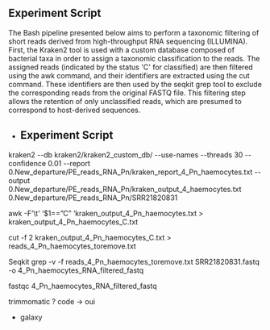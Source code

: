 ## Experiment Script

The Bash pipeline presented below aims to perform a taxonomic filtering of short reads derived from high-throughput RNA sequencing (ILLUMINA). First, the Kraken2 tool is used with a custom database composed of bacterial taxa in order to assign a taxonomic classification to the reads. The assigned reads (indicated by the status 'C' for classified) are then filtered using the awk command, and their identifiers are extracted using the cut command. These identifiers are then used by the seqkit grep tool to exclude the corresponding reads from the original FASTQ file. This filtering step allows the retention of only unclassified reads, which are presumed to correspond to host-derived sequences.
* Experiment Script
  --
kraken2 --db kraken2/kraken2_custom_db/ --use-names --threads 30 --confidence 0.01 --report 0.New_departure/PE_reads_RNA_Pn/kraken_report_4_Pn_haemocytes.txt --output 0.New_departure/PE_reads_RNA_Pn/kraken_output_4_haemocytes.txt 0.New_departure/PE_reads_RNA_Pn/SRR21820831

awk -F’\t’ ‘$1==”C” ‘kraken_output_4_Pn_haemocytes.txt > kraken_output_4_Pn_haemocytes_C.txt

cut -f 2 kraken_output_4_Pn_haemocytes_C.txt > reads_4_Pn_haemocytes_toremove.txt

Seqkit grep -v -f reads_4_Pn_haemocytes_toremove.txt SRR21820831.fastq -o 4_Pn_haemocytes_RNA_filtered_fastq

fastqc 4_Pn_haemocytes_RNA_filtered_fastq

trimmomatic ? code  -> oui

* galaxy 
